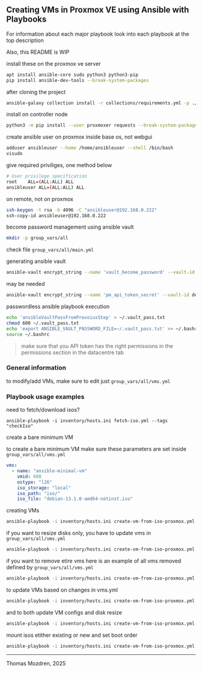 ## Creating VMs in Proxmox VE using Ansible with Playbooks 

For information about each major playbook look into each playbook at the top description

Also, this README is WIP

install these on the proxmox ve server
```bash
apt install ansible-core sudo python3 python3-pip
pip install ansible-dev-tools --break-system-packages
```
after cloning the project
```bash
ansible-galaxy collection install -r collections/requirements.yml -p ./collections
```

install on controller node
```bash
python3 -m pip install --user proxmoxer requests --break-system-packages
```
create ansible user on proxmox inside base os, not webgui
```bash
adduser ansibleuser --home /home/ansibleuser --shell /bin/bash
visudo
```

give required priviliges, one method below
```bash
# User privilege specification
root    ALL=(ALL:ALL) ALL
ansibleuser ALL=(ALL:ALL) ALL
```

on remote, not on proxmox
```bash
ssh-keygen -t rsa -b 4096 -C "ansibleuser@192.168.0.222"
ssh-copy-id ansibleuser@192.168.0.222
```

become password management using ansible vault
```bash
mkdir -p group_vars/all
```

check file `group_vars/all/main.yml`

generating ansible vault
```bash
ansible-vault encrypt_string --name 'vault_become_password' --vault-id default@prompt 'sudo_root_password'
```

may be needed
```bash
ansible-vault encrypt_string --name 'pm_api_token_secret' --vault-id default@prompt 'YOUR_VAULTED_SECRET'
```

passwordless ansible playbook execution
```bash
echo 'ansibleVaultPassFromPrevoiusStep' > ~/.vault_pass.txt
chmod 600 ~/.vault_pass.txt
echo 'export ANSIBLE_VAULT_PASSWORD_FILE=~/.vault_pass.txt' >> ~/.bashrc
source ~/.bashrc
```

> make sure that you API token has the right permissions in the permissions section in the datacentre tab

### General information

to modify/add VMs, make sure to edit just `group_vars/all/vms.yml`

### Playbook usage examples
need to fetch/download isos?
```
ansible-playbook -i inventory/hosts.ini fetch-iso.yml --tags "checkIso"
```

create a bare minimum VM

to create a bare minimum VM make sure these parameters are set inside `group_vars/all/vms.yml`
```yml
vms:
  - name: "ansible-minimal-vm"
    vmid: 600
    ostype: "l26"
    iso_storage: "local"
    iso_path: "iso/"
    iso_file: "debian-13.1.0-amd64-netinst.iso"
```

creating VMs
```bash
ansible-playbook -i inventory/hosts.ini create-vm-from-iso-proxmox.yml --tags "createVMs,createDisks,mountIso,bootOrder"
```

if you want to resize disks only, you have to update vms in `group_vars/all/vms.yml`
```bash
ansible-playbook -i inventory/hosts.ini create-vm-from-iso-proxmox.yml --tags "diskResize"
```

if you want to remove etire vms here is an example of all vms removed defined by `group_vars/all/vms.yml`
```bash
ansible-playbook -i inventory/hosts.ini create-vm-from-iso-proxmox.yml --tags "removeVMs"
```

to update VMs based on changes in vms.yml
```bash
ansible-playbook -i inventory/hosts.ini create-vm-from-iso-proxmox.yml --tags "updateVMs"
```

and to both update VM configs and disk resize
```bash
ansible-playbook -i inventory/hosts.ini create-vm-from-iso-proxmox.yml --tags "updateVMs,diskResize"
```

mount isos etither existing or new and set boot order
```bash
ansible-playbook -i inventory/hosts.ini create-vm-from-iso-proxmox.yml --tags "mountIso,bootOrder"
```

---
Thomas Mozdren, 2025